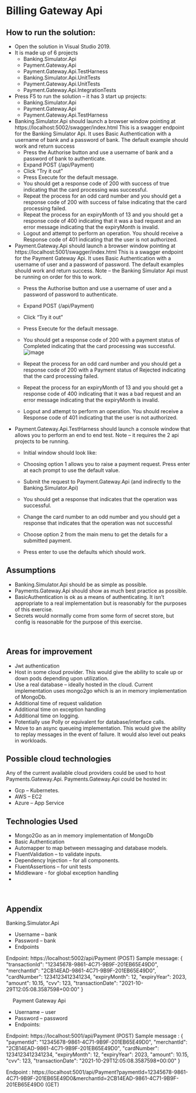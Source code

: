 # Billing Gateway Api

## How to run the solution:

-	Open the solution in Visual Studio 2019.
-	It is made up of 6 projects
    -	Banking.Simulator.Api
    -	Payment.Gateway.Api
    -	Payment.Gateway.Api.TestHarness
    - Banking.Simulator.Api.UnitTests
    - Payment.Gateway.Api.UnitTests
    - Payment.Gateway.Api.IntegrationTests
-	Press F5 to run the solution – it has 3 start up projects:
    - Banking.Simulator.Api
    - Payment.Gateway.Api
    - Payment.Gateway.Api.TestHarness
-	Banking.Simulator.Api should launch a browser window pointing at https://localhost:5002/swagger/index.html This is a swagger endpoint for the Banking Simulator Api. It uses Basic Authentication with a username of bank and a password of bank. The default example should work and return success
    - Press the Authorise button and use a username of bank and a password of bank to authenticate.
    - Expand POST (/api/Payment)
    - Click “Try it out”
    - Press Execute for the default message.
    - You should get a response code of 200 with success of true indicating that the card processing was successful.
    - Repeat the process for an odd card number and you should get a response code of 200 with success of false indicating that the card processing failed.
    - Repeat the process for an expiryMonth of 13 and you should get a response code of 400 indicating that it was a bad request and an error message indicating that the expiryMonth is invalid.
    - Logout and attempt to perform an operation. You should receive a Response code of 401 indicating that the user is not authorized.
- Payment.Gateway.Api should launch a browser window pointing at https://localhost:5001/swagger/index.html This is a swagger endpoint for the Payment Gateway Api. It uses Basic Authentication with a username of user and a password of password. The default examples should work and return success. Note – the Banking Simulator Api must be running on order for this to work.
    - Press the Authorise button and use a username of user and a password of password to authenticate.
    - Expand POST (/api/Payment)
    - Click “Try it out”
    - Press Execute for the default message.
    - You should get a response code of 200 with a payment status of Completed indicating that the card processing was successful.
![image](https://user-images.githubusercontent.com/94113348/141292704-e9f9dce3-1e98-4f8a-8635-eb40863852a3.png)
    
    - Repeat the process for an odd card number and you should get a response code of 200 with a Payment status of Rejected indicating that the card processing failed.
    - Repeat the process for an expiryMonth of 13 and you should get a response code of 400 indicating that it was a bad request and an error message indicating that the expiryMonth is invalid.
    - Logout and attempt to perform an operation. You should receive a Response code of 401 indicating that the user is not authorized.
-	Payment.Gateway.Api.TestHarness should launch a console window that allows you to perform an end to end test. Note – it requires the 2 api projects to be running.
    - Initial window should look like:
 
    - Choosing option 1 allows you to raise a payment request. Press enter at each prompt to use the default value.
 
    - Submit the request to Payment.Gateway.Api (and indirectly to the Banking.Simulator.Api)
    - You should get a response that indicates that the operation was successful.
    - Change the card number to an odd number and you should get a response that indicates that the operation was not successful
    - Choose option 2 from the main menu to get the details for a submitted payment.
    - Press enter to use the defaults which should work.
 
## Assumptions

-	Banking.Simulator.Api should be as simple as possible.
-	Payments.Gateway.Api should show as much best practice as possible.
-	BasicAuthentication is ok as a means of authenticating. It isn’t appropriate to a real implementation but is reasonably for the purposes of this exercise.
-	Secrets would normally come from some form of secret store, but config is reasonable for the purpose of this exercise.

 
## Areas for improvement

-	Jwt authentication
-	Host in some cloud provider. This would give the ability to scale up or down pods depending upon utilization.
-	Use a real database – ideally hosted in the cloud. Current implementation uses mongo2go which is an in memory implementation of MongoDb.
-	Additional time of request validation
-	Additional time on exception handling
-	Additional time on logging. 
-	Potentially use Polly or equivalent for database/interface calls.
-	Move to an async queueing implementation. This would give the ability to replay messages in the event of failure. It would also level out peaks in workloads.

## Possible cloud technologies

Any of the current available cloud providers could be used to host Payments.Gateway.Api.
Payments.Gateway.Api could be hosted in:
-	Gcp – Kubernetes.
-	AWS – EC2
-	Azure – App Service
 
## Technologies Used

-	Mongo2Go as an in memory implementation of MongoDb
-	Basic Authentication
-	Automapper to map between messaging and database models.
-	FluentValidation – to validate inputs.
-	Dependency Injection – for all components.
-	FluentAssertions – for unit tests
-	Middleware  - for global exception handling
-	
 
## Appendix

Banking.Simulator.Api

- Username – bank
- Password – bank
- Endpoints

Endpoint: https://localhost:5002/api/Payment (POST)
Sample message:
{
  "transactionId": "12345678-9861-4C71-9B9F-201EB65E49D0",
  "merchantId": "2CB14EAD-9861-4C71-9B9F-201EB65E49D0",
  "cardNumber": 1234123412341234,
  "expiryMonth": 12,
  "expiryYear": 2023,
  "amount": 10.15,
  "cvv": 123,
  "transactionDate": "2021-10-29T12:05:08.3587598+00:00"
}

 
Payment Gateway Api

- Username – user
- Password – password
- Endpoints:

Endpoint: https://localhost:5001/api/Payment (POST)
Sample message :
{
  "paymentId": "12345678-9861-4C71-9B9F-201EB65E49D0",
  "merchantId": "2CB14EAD-9861-4C71-9B9F-201EB65E49D0",
  "cardNumber": 1234123412341234,
  "expiryMonth": 12,
  "expiryYear": 2023,
  "amount": 10.15,
  "cvv": 123,
  "transactionDate": "2021-10-29T12:05:08.3587598+00:00"
}

Endpoint : https://localhost:5001/api/Payment?paymentId=12345678-9861-4C71-9B9F-201EB65E49D0&merchantId=2CB14EAD-9861-4C71-9B9F-201EB65E49D0 (GET)


